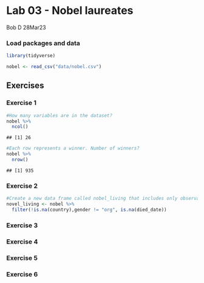 Lab 03 - Nobel laureates
================
Bob D
28Mar23

### Load packages and data

``` r
library(tidyverse) 
```

``` r
nobel <- read_csv("data/nobel.csv")
```

## Exercises

### Exercise 1

``` r
#How many variables are in the dataset?
nobel %>%
  ncol()
```

    ## [1] 26

``` r
#Each row represents a winner. Number of winners?
nobel %>%
  nrow()
```

    ## [1] 935

### Exercise 2

``` r
#Create a new data frame called nobel_living that includes only observations of living people for which country data is available. 
novel_living <- nobel %>%
  filter(!is.na(country),gender != "org", is.na(died_date))
```

### Exercise 3

### Exercise 4

### Exercise 5

### Exercise 6
